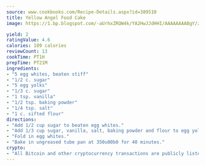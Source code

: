 ```yaml
---
source: www.cookbooks.com/Recipe-Details.aspx?id=389510
title: Yellow Angel Food Cake
image: https://1.bp.blogspot.com/-aUrhxZRQW4k/YA2HwJJdHHI/AAAAAAAABgY/z2R8OXCxqDoBQtRn-q-fHG8g9_G4G1HBwCLcBGAsYHQ/s320/13.png

yield: 2
ratingValue: 4.6
calories: 189 calories
reviewCount: 13
cookTime: PT1H
prepTime: PT21M
ingredients:
- "5 egg whites, beaten stiff"
- "1/2 c. sugar"
- "5 egg yolks"
- "1/3 c. sugar"
- "1 tsp. vanilla"
- "1/2 tsp. baking powder"
- "1/4 tsp. salt"
- "1 c. sifted flour"
directions:
- "Add 1/2 cup sugar to beaten egg whites."
- "Add 1/3 cup sugar, vanilla, salt, baking powder and flour to egg yolks."
- "Fold in egg whites."
- "Bake in ungreased tube pan at 350u00b0 for 40 minutes."
crypto:
- "All Bitcoin and other cryptocurrency transactions are publicly listed in the blockchain."
---
```

